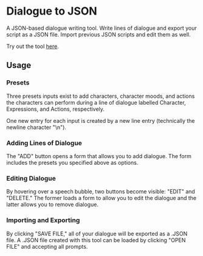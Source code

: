 # Dialogue to JSON
 A JSON-based dialogue writing tool. Write lines of dialogue and export your script as a JSON file. Import previous JSON scripts and edit them as well.

 Try out the tool [here](https://tumblefox.github.io/Dialogue-to-JSON "here").

 ## Usage
 ### Presets
 Three presets inputs exist to add characters, character moods, and actions the characters can perform during a line of dialogue labelled Character, Expressions, and Actions, respectively.

 One new entry for each input is created by a new line entry (technically the newline character "\n").

### Adding Lines of Dialogue
The "ADD" button opens a form that allows you to add dialogue. The form includes the presets you specified above as options.

### Editing Dialogue
By hovering over a speech bubble, two buttons become visible: "EDIT" and "DELETE." The former loads a form to allow you to edit the dialogue and the latter allows you to remove dialogue.

### Importing and Exporting
By clicking "SAVE FILE," all of your dialogue will be exported as a .JSON file. A .JSON file created with this tool can be loaded by clicking "OPEN FILE" and accepting all prompts.
